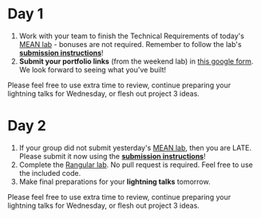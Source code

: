 # Day 1

1. Work with your team to finish the Technical Requirements of today's [MEAN lab](https://github.com/SF-WDI-LABS/mean-lab) - bonuses are not required.  Remember to follow the lab's **[submission instructions](https://github.com/SF-WDI-LABS/mean-lab#lab-submission)**!  
2. **Submit your portfolio links** (from the weekend lab) in [this google form](http://goo.gl/forms/ccDibeBZFeQ9dwr53). We look forward to seeing what you've built!  

Please feel free to use extra time to review, continue preparing your lightning talks for Wednesday, or flesh out project 3 ideas.


# Day 2

1. If your group did not submit yesterday's [MEAN lab](https://github.com/SF-WDI-LABS/mean-lab), then you are LATE.  Please submit it now using the **[submission instructions](https://github.com/SF-WDI-LABS/mean-lab#lab-submission)**!  
2. Complete the [Rangular lab]().  No pull request is required.  Feel free to use the included code.
3. Make final preparations for your **lightning talks** tomorrow.

Please feel free to use extra time to review, continue preparing your lightning talks for Wednesday, or flesh out project 3 ideas.

